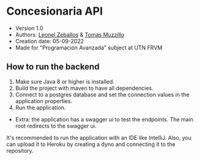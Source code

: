 # Concesionaria API
- Version 1.0
- Authors: [Leonel Zeballos](https://github.com/LeooZeballos) & [Tomas Muzzillo](https://github.com/tmuzzillo)
- Creation date: 05-09-2022
- Made for "Programación Avanzada" subject at UTN FRVM

## How to run the backend

1. Make sure Java 8 or higher is installed.
2. Build the project with maven to have all dependencies.
3. Connect to a postgres database and set the connection values in the application properties.
4. Run the application.

* Extra: the application has a swagger ui to test the endpoints. The main root redirects to the swagger ui.

It's recommended to run the application with an IDE like IntelliJ. Also, you can upload it to Heroku by creating a dyno and connecting it to the repository.